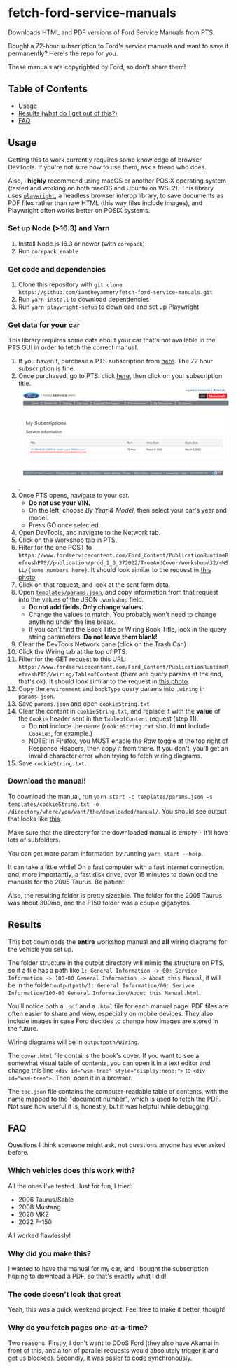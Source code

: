 # fetch-ford-service-manuals

 Downloads HTML and PDF versions of Ford Service Manuals from PTS.

Bought a 72-hour subscription to Ford's service manuals and want to save it permanently?
Here's the repo for you.

These manuals are copyrighted by Ford, so don't share them!

## Table of Contents

- [Usage](#Usage)
- [Results (what do I get out of this?)](#results)
- [FAQ](#faq)

## Usage

Getting this to work currently requires some knowledge of browser DevTools.
If you're not sure how to use them, ask a friend who does.

Also, I **highly** recommend using macOS or another POSIX operating system (tested and working on both macOS and Ubuntu on WSL2).
This library uses [`playwright`](https://github.com/microsoft/playwright), a headless browser interop library, to save documents
as PDF files rather than raw HTML (this way files include images), and Playwright often works better on POSIX systems.

### Set up Node (>16.3) and Yarn

1. Install Node.js 16.3 or newer (with `corepack`)
2. Run `corepack enable`

### Get code and dependencies

1. Clone this repository with `git clone https://github.com/iamtheyammer/fetch-ford-service-manuals.git`
2. Run `yarn install` to download dependencies
3. Run `yarn playwright-setup` to download and set up Playwright

### Get data for your car

This library requires some data about your car that's not available in the PTS GUI in order to fetch the correct manual.

1. If you haven't, purchase a PTS subscription from [here](https://www.motorcraftservice.com/Purchase/ViewProduct). The 72 hour subscription is fine.
2. Once purchased, go to PTS: click [here](https://www.motorcraftservice.com/MySubscriptions), then click on your subscription title. ![how to open PTS](img/open-pts.png).
3. Once PTS opens, navigate to your car.
    - **Do not use your VIN.**
    - On the left, choose *By Year & Model*, then select your car's year and model.
    - Press GO once selected.
4. Open DevTools, and navigate to the Network tab.
5. Click on the Workshop tab in PTS.
6. Filter for the one POST to `https://www.fordservicecontent.com/Ford_Content/PublicationRuntimeRefreshPTS//publication/prod_1_3_372022/TreeAndCover/workshop/32/~WSLL/{some numbers here}`. It should look similar to the request in [this photo](img/workshop-request.png).
7. Click on that request, and look at the sent form data.
8. Open [`templates/params.json`](templates/params.json), and copy information from that request into the values of the JSON `.workshop` field.
    - **Do not add fields. Only change values.**
    - Change the values to match. You probably won't need to change anything under the line break.
    - If you can't find the Book Title or Wiring Book Title, look in the query string parameters. **Do not leave them blank!**
9. Clear the DevTools Network pane (click on the Trash Can)
10. Click the Wiring tab at the top of PTS.
11. Filter for the GET request to this URL: `https://www.fordservicecontent.com/Ford_Content/PublicationRuntimeRefreshPTS//wiring/TableofContent` (there are query params at the end, that's ok). It should look similar to the request in [this photo](img/wiring-request.png).
12. Copy the `environment` and `bookType` query params into `.wiring` in `params.json`.
13. Save `params.json` and open `cookieString.txt`
14. Clear the content in `cookieString.txt`, and replace it with the **value** of the `Cookie` header sent in the `TableofContent` request (step 11).
    - Do **not** include the name (`cookieString.txt` should **not** include `Cookie:`, for example.)
    - NOTE: In Firefox, you MUST enable the *Raw* toggle at the top right of Response Headers, then copy it from there. If you don't, you'll get an invalid character error when trying to fetch wiring diagrams.
15. Save `cookieString.txt`.

### Download the manual!

To download the manual, run `yarn start -c templates/params.json -s templates/cookieString.txt -o /directory/where/you/want/the/downloaded/manual/`. You should see output that looks like [this](img/example-output.png).

Make sure that the directory for the downloaded manual is empty-- it'll have lots of subfolders.

You can get more param information by running `yarn start --help`.

It can take a little while! On a fast computer with a fast internet connection, and, more importantly, a fast disk drive, over 15 minutes to download the manuals for the 2005 Taurus. Be patient!

Also, the resulting folder is pretty sizeable. The folder for the 2005 Taurus was about 300mb, and the F150 folder was a couple gigabytes.

## Results

This bot downloads the **entire** workshop manual and **all** wiring diagrams for the vehicle you set up.

The folder structure in the output directory will mimic the structure on PTS, so if a file has a path like `1: General Information -> 00: Service Information -> 100-00 General Information -> About this Manual`, it will be in the folder `outputpath/1: General Information/00: Serivce Information/100-00 General Information/About this Manual.html`.

You'll notice both a `.pdf` and a `.html` file for each manual page. PDF files are often easier to share and view, especially on mobile devices. They also include images in case Ford decides to change how images are stored in the future.

Wiring diagrams will be in `outputpath/Wiring`.

The `cover.html` file contains the book's cover. If you want to see a somewhat visual table of contents, you can open it in a text editor and change this line `<div id="wsm-tree" style="display:none;">` to `<div id="wsm-tree">`. Then, open it in a browser.

The `toc.json` file contains the computer-readable table of contents, with the name mapped to the "document number", which is used to fetch the PDF. Not sure how useful it is, honestly, but it was helpful while debugging.

## FAQ

Questions I think someone might ask, not questions anyone has ever asked before.

### Which vehicles does this work with?

All the ones I've tested. Just for fun, I tried:

- 2006 Taurus/Sable
- 2008 Mustang
- 2020 MKZ
- 2022 F-150

All worked flawlessly!

### Why did you make this?

I wanted to have the manual for my car, and I bought the subscription hoping to download a PDF, so that's exactly what I did!

### The code doesn't look that great

Yeah, this was a quick weekend project. Feel free to make it better, though!

### Why do you fetch pages one-at-a-time?

Two reasons. Firstly, I don't want to DDoS Ford (they also have Akamai in front of this, and a ton of parallel requests would absolutely trigger it and get us blocked). Secondly, it was easier to code synchronously.
